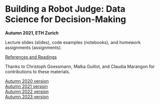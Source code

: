 # Building a Robot Judge: Data Science for Decision-Making
**Autumn 2021, ETH Zurich**

Lecture slides (slides), code examples (notebooks), and homework assignments (assignments).

[References and Readings](https://docs.google.com/document/d/14g-hYQq9kExzpo4pEBYd4YKmcG08MoG8IjLlSEGvHCw/edit?usp=sharing)

Thanks to Christoph Goessmann, Malka Guillot, and Claudia Marangon for contributions to these materials.

[Autumn 2020 version](https://github.com/elliottash/robot_judge_2020) <br>
[Autumn 2021 version](https://github.com/elliottash/robot_judge_2021) <br>
[Autumn 2022 version](https://github.com/elliottash/robot_judge_2022) <br>
[Autumn 2023 version](https://github.com/elliottash/robot_judge_2023)

